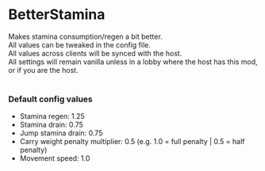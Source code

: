 # BetterStamina
Makes stamina consumption/regen a bit better.<br>
All values can be tweaked in the config file.<br>
All values across clients will be synced with the host.<br>
All settings will remain vanilla unless in a lobby where the host has this mod, or if you are the host.<br><br>
### Default config values
- Stamina regen: 1.25
- Stamina drain: 0.75
- Jump stamina drain: 0.75
- Carry weight penalty multiplier: 0.5 (e.g. 1.0 = full penalty | 0.5 = half penalty)
- Movement speed: 1.0